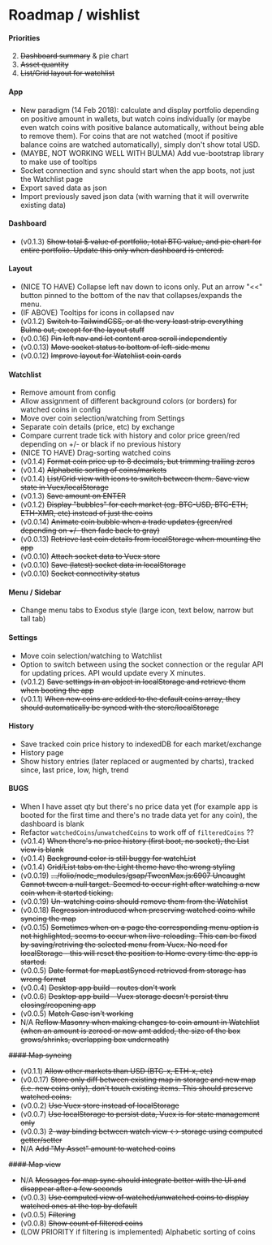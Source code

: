 # Roadmap / wishlist

#### Priorities
2. ~~Dashboard summary~~ & pie chart
1. ~~Asset quantity~~
3. ~~List/Grid layout for watchlist~~

#### App
- New paradigm (14 Feb 2018): calculate and display portfolio depending on positive amount in wallets, but watch coins individually (or maybe even watch coins with positive balance automatically, without being able to remove them). For coins that are not watched (moot if positive balance coins are watched automatically), simply don't show total USD.
- (MAYBE, NOT WORKING WELL WITH BULMA) Add vue-bootstrap library to make use of tooltips
- Socket connection and sync should start when the app boots, not just the Watchlist page
- Export saved data as json
- Import previously saved json data (with warning that it will overwrite existing data)

#### Dashboard
- (v0.1.3) ~~Show total $ value of portfolio, total BTC value, and pie chart for entire portfolio. Update this only when dashboard is entered.~~

#### Layout
- (NICE TO HAVE) Collapse left nav down to icons only. Put an arrow "<<" button pinned to the bottom of the nav that collapses/expands the menu.
- (IF ABOVE) Tooltips for icons in collapsed nav
- (v0.1.2) ~~Switch to TailwindCSS, or at the very least strip everything Bulma out, except for the layout stuff~~
- (v0.0.16) ~~Pin left nav and let content area scroll independently~~
- (v0.0.13) ~~Move socket status to bottom of left-side menu~~
- (v0.0.12) ~~Improve layout for Watchlist coin cards~~

#### Watchlist
- Remove amount from config
- Allow assignment of different background colors (or borders) for watched coins in config
- Move over coin selection/watching from Settings
- Separate coin details (price, etc) by exchange
- Compare current trade tick with history and color price green/red depending on +/- or black if no previous history
- (NICE TO HAVE) Drag-sorting watched coins
- (v0.1.4) ~~Format coin price up to 8 decimals, but trimming trailing zeros~~
- (v0.1.4) ~~Alphabetic sorting of coins/markets~~
- (v0.1.4) ~~List/Grid view with icons to switch between them. Save view state in Vuex/localStorage~~
- (v0.1.3) ~~Save amount on ENTER~~
- (v0.1.2) ~~Display "bubbles" for each market (eg. BTC-USD, BTC-ETH, ETH-XMR, etc) instead of just the coins~~
- (v0.0.14) ~~Animate coin bubble when a trade updates (green/red depending on +/- then fade back to gray)~~
- (v0.0.13) ~~Retrieve last coin details from localStorage when mounting the app~~
- (v0.0.10) ~~Attach socket data to Vuex store~~
- (v0.0.10) ~~Save (latest) socket data in localStorage~~
- (v0.0.10) ~~Socket connectivity status~~

#### Menu / Sidebar
- Change menu tabs to Exodus style (large icon, text below, narrow but tall tab)

#### Settings
- Move coin selection/watching to Watchlist
- Option to switch between using the socket connection or the regular API for updating prices. API would update every X minutes.
- (v0.1.2) ~~Save settings in an object in localStorage and retrieve them when booting the app~~
- (v0.1.1) ~~When new coins are added to the default coins array, they should automatically be synced with the store/localStorage~~

#### History
- Save tracked coin price history to indexedDB for each market/exchange
- History page
- Show history entries (later replaced or augmented by charts), tracked since, last price, low, high, trend

#### BUGS
- When I have asset qty but there's no price data yet (for example app is booted for the first time and there's no trade data yet for any coin), the dashboard is blank
- Refactor `watchedCoins`/`unwatchedCoins` to work off of `filteredCoins` ??
- (v0.1.4) ~~When there's no price history (first boot, no socket), the List view is blank~~
- (v0.1.4) ~~Background color is still buggy for watchList~~
- (v0.1.4) ~~Grid/List tabs on the Light theme have the wrong styling~~
- (v0.0.19) ~~.../folio/node_modules/gsap/TweenMax.js:6907 Uncaught Cannot tween a null target. Seemed to occur right after watching a new coin when it started ticking.~~
- (v0.0.19) ~~Un-watching coins should remove them from the Watchlist~~
- (v0.0.18) ~~Regression introduced when preserving watched coins while syncing the map~~
- (v0.0.15) ~~Sometimes when on a page the corresponding menu option is not highlighted, seems to occur when live-reloading. This can be fixed by saving/retriving the selected menu from Vuex. No need for localStorage - this will reset the position to Home every time the app is started.~~
- (v0.0.5) ~~Date format for mapLastSynced retrieved from storage has wrong format~~
- (v0.0.4) ~~Desktop app build - routes don't work~~
- (v0.0.6) ~~Desktop app build - Vuex storage doesn't persist thru closing/reopening app~~
- (v0.0.5) ~~Match Case isn't working~~
- N/A ~~Reflow Masonry when making changes to coin amount in Watchlist (when an amount is zeroed or new amt added, the size of the box grows/shrinks, overlapping box underneath)~~

~~#### Map syncing~~
- (v0.1.1) ~~Allow other markets than USD (BTC-x, ETH-x, etc)~~
- (v0.0.17) ~~Store only diff between existing map in storage and new map (i.e. new coins only), don't touch existing items. This should preserve watched coins.~~
- (v0.0.2) ~~Use Vuex store instead of localStorage~~
- (v0.0.7) ~~Use localStorage to persist data, Vuex is for state management only~~
- (v0.0.3) ~~2-way binding between watch view <-> storage using computed getter/setter~~
- N/A ~~Add "My Asset" amount to watched coins~~

~~#### Map view~~
- N/A ~~Messages for map sync should integrate better with the UI and disappear after a few seconds~~
- (v0.0.3) ~~Use computed view of watched/unwatched coins to display watched ones at the top by default~~
- (v0.0.5) ~~Filtering~~
- (v0.0.8) ~~Show count of filtered coins~~
- (LOW PRIORITY if filtering is implemented) Alphabetic sorting of coins